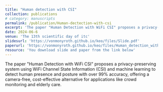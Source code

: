 ```yaml
---
title: "Human detection with CSI"
collection: publications
# category: manuscripts
permalink: /publication/Human-dectection-with-csi
excerpt: 'The paper "Human Detection with WiFi CSI" proposes a privacy-preserving system using WiFi Channel State Information (CSI) and machine learning to detect human presence and posture with over 99% accuracy, offering a camera-free, cost-effective alternative for applications like crowd monitoring and elderly care.'
date: 2024-06-6
venue: 'The 13th scientific day of itc'
slidesurl: 'https://vonmonyroth.github.io/keo/files/Slide.pdf'
paperurl: 'https://vonmonyroth.github.io/keo/files/Human_detection_with_csi.pdf'
resource: 'You download slide and paper from the link below'
---
```


The paper "Human Detection with WiFi CSI" proposes a privacy-preserving system using WiFi Channel State Information (CSI) and machine learning to detect human presence and posture with over 99% accuracy, offering a camera-free, cost-effective alternative for applications like crowd monitoring and elderly care.